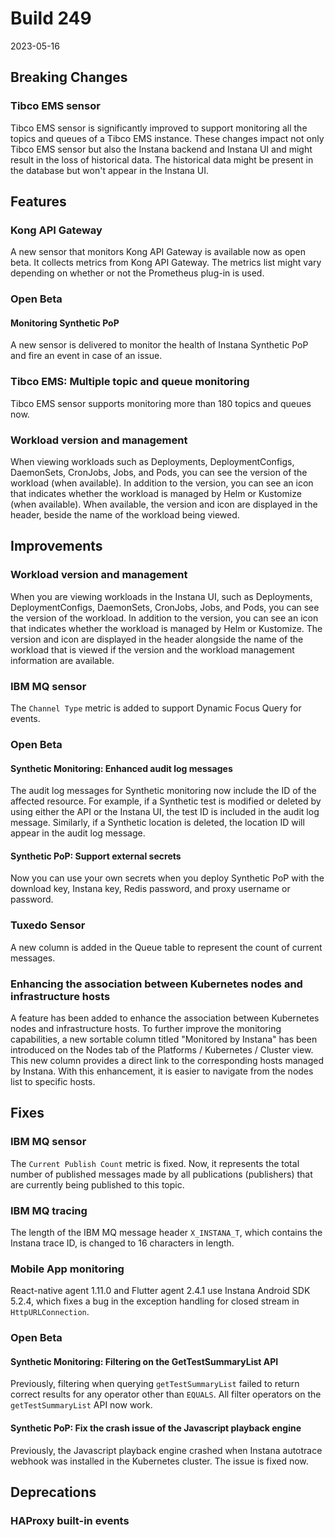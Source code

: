 # Build 249

2023-05-16

## Breaking Changes

### Tibco EMS sensor

Tibco EMS sensor is significantly improved to support monitoring all the topics and queues of a Tibco EMS instance. These changes impact not only Tibco EMS sensor but also the Instana backend and Instana UI and might result in the loss of historical data. The historical data might be present in the database but won't appear in the Instana UI.

## Features

### Kong API Gateway

A new sensor that monitors Kong API Gateway is available now as open beta. It collects metrics from Kong API Gateway. The metrics list might vary depending on whether or not the Prometheus plug-in is used.

### Open Beta 

#### Monitoring Synthetic PoP

A new sensor is delivered to monitor the health of Instana Synthetic PoP and fire an event in case of an issue.
  
### Tibco EMS: Multiple topic and queue monitoring

Tibco EMS sensor supports monitoring more than 180 topics and queues now.

### Workload version and management

When viewing workloads such as Deployments, DeploymentConfigs, DaemonSets, CronJobs, Jobs, and Pods, you can see the version of the workload (when available).  In addition to the version, you can see an icon that indicates whether the workload is managed by Helm or Kustomize (when available). When available, the version and icon are displayed in the header, beside the name of the workload being viewed.

## Improvements

### Workload version and management

When you are viewing workloads in the Instana UI, such as Deployments, DeploymentConfigs, DaemonSets, CronJobs, Jobs, and Pods, you can see the version of the workload. In addition to the version, you can see an icon that indicates whether the workload is managed by Helm or Kustomize. The version and icon are displayed in the header alongside the name of the workload that is viewed if the version and the workload management information are available.

### IBM MQ sensor

The `Channel Type` metric is added to support Dynamic Focus Query for events.

### Open Beta

#### Synthetic Monitoring: Enhanced audit log messages

The audit log messages for Synthetic monitoring now include the ID of the affected resource. For example, if a Synthetic test is modified or deleted by using either the API or the Instana UI, the test ID is included in the audit log message. Similarly, if a Synthetic location is deleted, the location ID will appear in the audit log message.

#### Synthetic PoP: Support external secrets

Now you can use your own secrets when you deploy Synthetic PoP with the download key, Instana key, Redis password, and proxy username or password.

### Tuxedo Sensor

A new column is added in the Queue table to represent the count of current messages.

### Enhancing the association between Kubernetes nodes and infrastructure hosts

A feature has been added to enhance the association between Kubernetes nodes and infrastructure hosts. To further improve the monitoring capabilities, a new sortable column titled "Monitored by Instana" has been introduced on the Nodes tab of the Platforms / Kubernetes / Cluster view. This new column provides a direct link to the corresponding hosts managed by Instana. With this enhancement, it is easier to navigate from the nodes list to specific hosts.

## Fixes

### IBM MQ sensor

The `Current Publish Count` metric is fixed. Now, it represents the total number of published messages made by all publications (publishers) that are currently being published to this topic.

### IBM MQ tracing

The length of the IBM MQ message header `X_INSTANA_T`, which contains the Instana trace ID, is changed to 16 characters in length.

### Mobile App monitoring

React-native agent 1.11.0 and Flutter agent 2.4.1 use Instana Android SDK 5.2.4, which fixes a bug in the exception handling for closed stream in `HttpURLConnection`.

### Open Beta

#### Synthetic Monitoring: Filtering on the GetTestSummaryList API

Previously, filtering when querying `getTestSummaryList` failed to return correct results for any operator other than `EQUALS`. All filter operators on the `getTestSummaryList` API now work.

#### Synthetic PoP: Fix the crash issue of the Javascript playback engine

Previously, the Javascript playback engine crashed when Instana autotrace webhook was installed in the Kubernetes cluster. The issue is fixed now.

## Deprecations

### HAProxy built-in events
